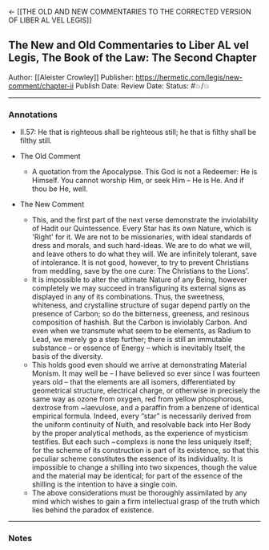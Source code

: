 <- [[THE OLD AND NEW COMMENTARIES TO THE CORRECTED VERSION OF LIBER AL VEL LEGIS]]

## The New and Old Commentaries to Liber AL vel Legis, The Book of the Law: The Second Chapter

Author: [[Aleister Crowley]]
Publisher: https://hermetic.com/legis/new-comment/chapter-ii
Publish Date:
Review Date:
Status: #💥/💥

___

### Annotations

- II.57: He that is righteous shall be righteous still; he that is filthy shall be filthy still.

- The Old Comment
    - A quotation from the Apocalypse. This God is not a Redeemer: He is Himself. You cannot worship Him, or seek Him – He is He. And if thou be He, well.

- The New Comment
    - This, and the first part of the next verse demonstrate the inviolability of Hadit our Quintessence. Every Star has its own Nature, which is 'Right' for it. We are not to be missionaries, with ideal standards of dress and morals, and such hard-ideas. We are to do what we will, and leave others to do what they will. We are infinitely tolerant, save of intolerance. It is not good, however, to try to prevent Christians from meddling, save by the one cure: The Christians to the Lions'.
    - It is impossible to alter the ultimate Nature of any Being, however completely we may succeed in transfiguring its external signs as displayed in any of its combinations. Thus, the sweetness, whiteness, and crystalline structure of sugar depend partly on the presence of Carbon; so do the bitterness, greeness, and resinous composition of hashish. But the Carbon is inviolably Carbon. And even when we transmute what seem to be elements, as Radium to Lead, we merely go a step further; there is still an immutable substance – or essence of Energy – which is inevitably Itself, the basis of the diversity.
    - This holds good even should we arrive at demonstrating Material Monism. It may well be – I have believed so ever since I was fourteen years old – that the elements are all isomers, differentiated by geometrical structure, electrical charge, or otherwise in precisely the same way as ozone from oxygen, red from yellow phosphorous, dextrose from ~laevulose, and a paraffin from a benzene of identical empirical formula. Indeed, every “star” is necessarily derived from the uniform continuity of Nuith, and resolvable back into Her Body by the proper analytical methods, as the experience of mysticism testifies. But each such ~complexs is none the less uniquely itself; for the scheme of its construction is part of its existence, so that this peculiar scheme constitutes the essence of its individuality. It is impossible to change a shilling into two sixpences, though the value and the material may be identical; for part of the essence of the shilling is the intention to have a single coin.
    - The above considerations must be thoroughly assimilated by any mind which wishes to gain a firm intellectual grasp of the truth which lies behind the paradox of existence.

___

### Notes

